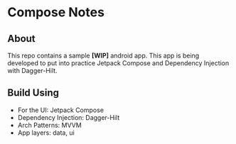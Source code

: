 # Compose Notes

## About
This repo contains a sample **[WIP]** android app. 
This app is being developed to put into practice Jetpack Compose and Dependency Injection with Dagger-Hilt.

## Build Using
* For the UI: Jetpack Compose
* Dependency Injection: Dagger-Hilt
* Arch Patterns: MVVM
* App layers: data, ui
